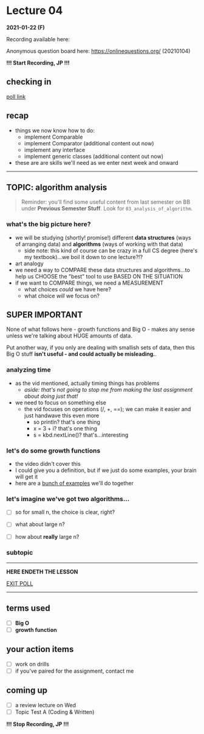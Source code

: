 # Lecture 04

**2021-01-22 (F)**

Recording available here: 

Anonymous question board here: https://onlinequestions.org/ (20210104)


**!!! Start Recording, JP !!!**


## checking in

[poll link](https://directpoll.com/r?XDbzPBd3ixYqg8h55a4Lpu3FxUQ3t8WBbAqGR5Y7f)


## recap

- things we now know how to do:
  - implement Comparable
  - implement Comparator (additional content out now)
  - implement any interface
  - implement generic classes (additional content out now)
- these are are skills we'll need as we enter next week and onward

---

## TOPIC: algorithm analysis

> Reminder: you'll find some useful content from last semester on BB under **Previous Semester Stuff**. Look for `03_analysis_of_algorithm`.


### what's the big picture here?

- we will be studying (shortly! promise!) different **data structures** (ways of arranging data) and **algorithms** (ways of working with that data)
  - side note: this kind of course can be crazy in a full CS degree (here's my textbook)...we boil it down to one lecture?!?
- art analogy
- we need a way to COMPARE these data structures and algorithms...to help us CHOOSE the "best" tool to use BASED ON THE SITUATION
- if we want to COMPARE things, we need a MEASUREMENT
  - what choices _could_ we have here?
  - what choice _will_ we focus on?


## SUPER IMPORTANT

None of what follows here - growth functions and Big O - makes any sense unless we're talking about HUGE amounts of data.

Put another way, if you only are dealing with smallish sets of data, then this Big O stuff **isn't useful - and could actually be misleading.**.

### analyzing time

- as the vid mentioned, actually timing things has problems
  - _aside: that's not going to stop me from making the last assignment about doing just that!_
- we need to focus on something else
  - the vid focuses on operations (/, +, ==); we can make it easier and just handwave this even more
    - so println? that's one thing
    - x = 3 + i? that's one thing
    - s = kbd.nextLine()? that's...interesting

### let's do some growth functions

- the video didn't cover this
- I could give you a definition, but if we just do some examples, your brain will get it
- here are a [bunch of examples](https://drive.google.com/file/d/1xNfM9G9_eWE8-RNfoMGZbaxntgg_yESb/view?usp=sharing) we'll do together

### let's imagine we've got two algorithms...

- [ ] so for small n, the choice is clear, right?
- [ ] what about large n?
- [ ] how about **really** large n?



### subtopic


---

**HERE ENDETH THE LESSON**

[EXIT POLL](https://directpoll.com/r?XDbzPBd3ixYqg8byoKEbxe5wa7iQEnFkJVIk8Yzh7Z)

---

## terms used

- [ ] **Big O**
- [ ] **growth function**

## your action items

- [ ] work on drills
- [ ] if you've paired for the assignment, contact me

## coming up

- [ ] a review lecture on Wed
- [ ] Topic Test A (Coding & Written)

**!!! Stop Recording, JP !!!**